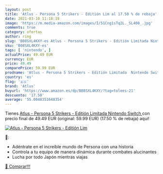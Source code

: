 ```yaml
---
layout: post
title: 'Atlus - Persona 5 Strikers - Editión Lim al 17.50 % de rebaja'
date: 2021-03-10 11:18:19
image: 'https://m.media-amazon.com/images/I/51Cng1sTq2L._SL400_.jpg'
comments: true
category: ofertas
author: ring
slug: 'B08SXL4KXY-es Atlus - Persona 5 Strikers - Editión Limitada Nintendo Switch'
sku: 'B08SXL4KXY-es'
tags: [ 'nintendo', ]
actualPrice: 49.49 EUR
currency: EUR
price: 49.49
comparePrice: 59.99 EUR
prodname: 'Atlus - Persona 5 Strikers - Editión Limitada  Nintendo Switch '
country: 'es'
flag: '🇪🇸'
brand: 'Atlus'
buyurl: 'https://www.amazon.es/dp/B08SXL4KXY/?tag=tolees-21'
descuento: '17.50'
average: '55.0048351648354'
---
```


Tienes [Atlus - Persona 5 Strikers - Editión Limitada  Nintendo Switch ](https://www.amazon.es/dp/B08SXL4KXY/?tag=tolees-21) con precio final de  49.49 EUR (original: 59.99 EUR) (17.50 %  de rebaja) aqui!

[![Atlus - Persona 5 Strikers - Editión Lim](https://m.media-amazon.com/images/I/51Cng1sTq2L._SL400_.jpg)](https://www.amazon.es/dp/B08SXL4KXY/?tag=tolees-21)

🔎:

- Adéntrate en el increíble mundo de Persona con una historia
- Controla a tu equipo de manera dinámica durante combates alucinantes
- Lucha por todo Japón mientras viajas

[🛒 Comprar!!!](https://www.amazon.es/dp/B08SXL4KXY/?tag=tolees-21)

